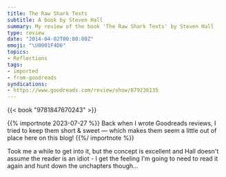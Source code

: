 ```yaml
---
title: The Raw Shark Texts
subtitle: A book by Steven Hall
summary: My review of the book 'The Raw Shark Texts' by Steven Hall
type: review
date: "2014-04-02T00:00:00Z"
emoji: "\U0001F4D6"
topics:
- Reflections
tags:
- imported
- from-goodreads
syndications:
- https://www.goodreads.com/review/show/879236135
---
```


{{< book "9781847670243" >}}

{{% importnote 2023-07-27 %}}
Back when I wrote Goodreads reviews, I tried to keep them short & sweet — which makes them seem a little out of place here on this blog!
{{%/ importnote %}}

Took me a while to get into it, but the concept is excellent and Hall doesn't assume the reader is an idiot - I get the feeling I'm going to need to read it again and hunt down the unchapters though…
